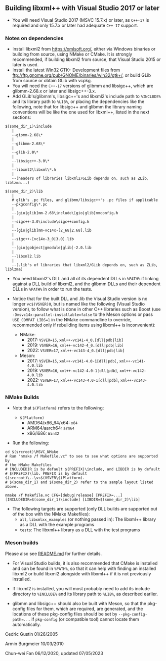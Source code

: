 Building libxml++ with Visual Studio 2017 or later
-

* You will need Visual Studio 2017 (MSVC 15.7.x) or later, as `C++-17` is
required and only 15.7.x or later had adequate `C++-17` support.

### Notes on dependencies
* Install libxml2 from https://xmlsoft.org/, either via Windows binaries or
building from source, using NMake or CMake.  It is strongly recommended, if
building libxml2 from source, that Visual Studio 2015 or later is used.
* Install the latest Win32 GTK+ Development files from ftp://ftp.gnome.org/pub/GNOME/binaries/win32/gtk+/, or build GLib from source
or obtain GLib with vcpkg.
* You will need the `C++-17` versions of glibmm and libsigc++, which are
glibmm-2.68.x or later and libsigc++-3.x.
* Add GLib's/glibmm's, libsigc++'s and libxml2's include path to `%INCLUDE%` 
and its library path to `%LIB%`, or placing the dependencies like the following,
note that for libsigc++ and glibmm the library naming conventions will be like
the one used for libxml++, listed in the next sections:
```
$(some_dir_1)\include
   |
   --giomm-2.68\*
   |
   --glibmm-2.68\*
   |
   --glib-2.0\*
   |
   --libsigc++-3.0\*
   |
   --libxml2\libxml\*.h
   |
   --(headers of libraries libxml2/GLib depends on, such as ZLib, liblzma...)

$(some_dir_2)\lib
   |
   # glib's .pc files, and glibmm/libsigc++'s .pc files if applicable
   --pkgconfig\*.pc
   |
   --[gio|glib]mm-2.68\include\[gio|glib]mmconfig.h
   |
   --sigc++-3.0\include\sigc++config.h
   |
   --[gio|glib]mm-vc14x-[2_68|2.68].lib
   |
   --sigc++-[vc14x-3_0|3.0].lib
   |
   --[gio|gobject|gmodule|glib]-2.0.lib
   |
   --libxml2.lib
   |
   --(.lib's of libraries that libxml2/GLib depends on, such as ZLib, liblzma)
```
* You need libxml2's DLL and all of its dependent DLLs in `%PATH%` if linking
against a DLL build of libxml2, and the glibmm DLLs and their dependent DLLs
in `%PATH%` in order to run the tests.

* Notice that for the built DLL and .lib the Visual Studio version is no
longer `vc$(VSVER)0`, but is named like the following (Visual Studio version),
to follow what is done in other C++ libraries such as Boost (use
`-Dmsvc14x-parallel-installable=false` to the Meson options or pass
`USE_COMPAT_LIBS=1` in the NMake commandline to override, recommended only if
rebuilding items using libxml++ is inconvenient):
  * NMake:
    * 2017: `VSVER=15`, `xml++-vc141-4_0.[dll|pdb|lib]`
    * 2019: `VSVER=16`, `xml++-vc142-4_0.[dll|pdb|lib]`
    * 2022: `VSVER=17`, `xml++-vc143-4_0.[dll|pdb|lib]`
  * Meson:
    * 2017: `VSVER=15`, `xml++-vc141-4.0-1[dll|pdb]`, `xml++-vc141-4.0.lib`
    * 2019: `VSVER=16`, `xml++-vc142-4.0-1[dll|pdb]`, `xml++-vc142-4.0.lib`
    * 2022: `VSVER=17`, `xml++-vc143-4.0-1[dll|pdb]`, `xml++-vc143-4.0.lib`


### NMake Builds
* Note that `$(Platform)` refers to the following:
  * `$(Platform)`
    * AMD64/x86_64/x64: `x64`
    * ARM64/aarch64: `arm64`
    * x86/i686: `Win32`

* Run the following:
```
cd $(srcroot)\MSVC_NMake
# Run "nmake /f Makefile.vc" to see to see what options are supported by
# the NMake Makefiles
# INCLUDEDIR is by default $(PREFIX)\include, and LIBDIR is by default
# $(PREFIX)\lib. PREFIX is by default $(srcroot)\..\vs$(VSVER\$(Platform).
# $(some_dir_1) and $(some_dir_2) refer to the sample layout listed above.

nmake /f Makefile.vc CFG=[debug|release] [PREFIX=...] [INCLUDEDIR=$(some_dir_1)\include] [LIBDIR=$(some_dir_2)\lib]
```
* The following targets are supported (only DLL builds are supported out of the
box with the NMake Makefiles):
  * `all`, `libxmlxx_examples` (or nothing passed in): The libxml++ library as
a DLL with the example programs
  * `tests`: The libxml++ library as a DLL with the test programs

### Meson builds
Please also see [README.md](../README.md) for further details.

* For Visual Studio builds, it is also recommended that CMake is installed and
can be found in `%PATH%`, so that it can help with finding an installed libxml2
or build libxml2 alongside with libxml++ if it is not previously installed.

* If libxml2 is installed, you will most probably need to add its include
directory to `%INCLUDE%` and its library path to `%LIB%`, as described earlier.

* glibmm and libsigc++ should also be built with Meson, so that the pkg-config
files for them, which are required, are generated, and the locations of these
pkg-config files should be set by `--pkg-config-path=...` if `pkg-config` (or
compatible tool) cannot locate them automatically.


Cedric Gustin
01/26/2005

Armin Burgmeier
10/03/2010

Chun-wei Fan
06/12/2020, updated 07/05/2023
